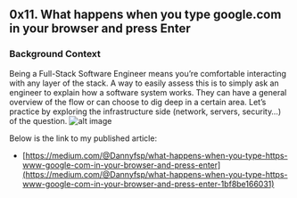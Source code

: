 ## 0x11. What happens when you type google.com in your browser and press Enter
### Background Context
Being a Full-Stack Software Engineer means you’re comfortable interacting with any layer of the stack.
A way to easily assess this is to simply ask an engineer to explain how a software system works. They can have a general overview of the flow or can choose to dig deep in a certain area.
Let’s practice by exploring the infrastructure side (network, servers, security…) of the question.
![alt image](https://s3.amazonaws.com/intranet-projects-files/holbertonschool-sysadmin_devops/298/aJPw3mw.jpg)

Below is the link to my published article:
- [https://medium.com/@Dannyfsp/what-happens-when-you-type-https-www-google-com-in-your-browser-and-press-enter](https://medium.com/@Dannyfsp/what-happens-when-you-type-https-www-google-com-in-your-browser-and-press-enter-1bf8be166031)
